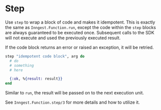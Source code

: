 # Step

Use `step` to wrap a block of code and makes it idempotent. This is exactly the
same as `Inngest.Function.run`, except the code within the `step` blocks are
always guaranteed to be executed once. Subsequent calls to the SDK will not
execute and used the previously executed result.

If the code block returns an error or raised an exception, it will be retried.

``` elixir
step "idempotent code block", arg do
  # do
  # something
  # here

  {:ok, %{result: result}}
end
```

Similar to `run`, the result will be passed on to the next execution unit.

See `Inngest.Function.step/3` for more details and how to utilize it.
